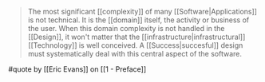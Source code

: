 > The most significant [[complexity]] of many [[Software|Applications]] is not technical. It is the [[domain]] itself, the activity or business of the user. When this domain complexity is not handled in the [[Design]], it won't matter that the [[infrastructure|infrastructural]] [[Technology]] is well conceived. A [[Success|succesful]] design must systematically deal with this central aspect of the software.

#quote by [[Eric Evans]] on [[1 - Preface]]